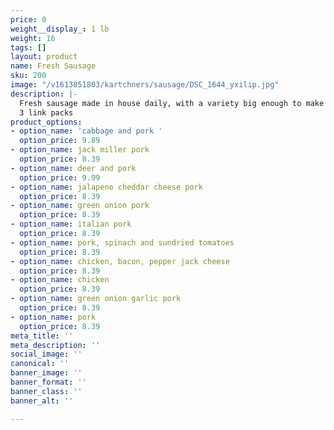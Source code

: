 ```yaml
---
price: 0
weight__display_: 1 lb
weight: 16
tags: []
layout: product
name: Fresh Sausage
sku: 200
image: "/v1613851803/kartchners/sausage/DSC_1644_yxilip.jpg"
description: |-
  Fresh sausage made in house daily, with a variety big enough to make everyone's taste buds happy!
  3 link packs
product_options:
- option_name: 'cabbage and pork '
  option_price: 9.89
- option_name: jack miller pork
  option_price: 8.39
- option_name: deer and pork
  option_price: 9.99
- option_name: jalapeno cheddar cheese pork
  option_price: 8.39
- option_name: green onion pork
  option_price: 8.39
- option_name: italian pork
  option_price: 8.39
- option_name: pork, spinach and sundried tomatoes
  option_price: 8.39
- option_name: chicken, bacon, pepper jack cheese
  option_price: 8.39
- option_name: chicken
  option_price: 8.39
- option_name: green onion garlic pork
  option_price: 8.39
- option_name: pork
  option_price: 8.39
meta_title: ''
meta_description: ''
social_image: ''
canonical: ''
banner_image: ''
banner_format: ''
banner_class: ''
banner_alt: ''

---
```

